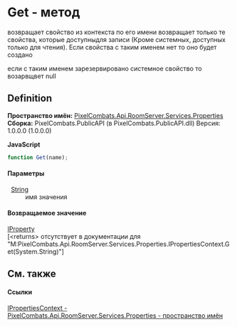 # Get - метод


возвращает свойство из контекста по его имени 
возвращает только те свойства, которые доступныдля записи (Кроме системных, доступных только для чтения). Если свойства с таким именем нет то оно будет создано

если с таким именем зарезервировано системное свойство то возарвщвет null




## Definition
**Пространство имён:** <a href="7a6d0ac1-2a42-0f0a-dc90-e72ae4f99370">PixelCombats.Api.RoomServer.Services.Properties</a>  
**Сборка:** PixelCombats.PublicAPI (в PixelCombats.PublicAPI.dll) Версия: 1.0.0.0 (1.0.0.0)

**JavaScript**
``` JavaScript
function Get(name);
```



#### Параметры
<dl><dt>  <a href="https://learn.microsoft.com/dotnet/api/system.string" target="_blank" rel="noopener noreferrer">String</a></dt><dd>имя значения</dd></dl>

#### Возвращаемое значение
<a href="4e2c24f5-fe9d-320d-caf0-9b98bc4ae86e">IProperty</a>  
\[&lt;returns&gt; отсутствует в документации для "M:PixelCombats.Api.RoomServer.Services.Properties.IPropertiesContext.Get(System.String)"\]

## См. также


#### Ссылки
<a href="f629cb1a-b4a9-ae5e-a1a0-c1d72db45d20">IPropertiesContext - </a>  
<a href="7a6d0ac1-2a42-0f0a-dc90-e72ae4f99370">PixelCombats.Api.RoomServer.Services.Properties - пространство имён</a>  
